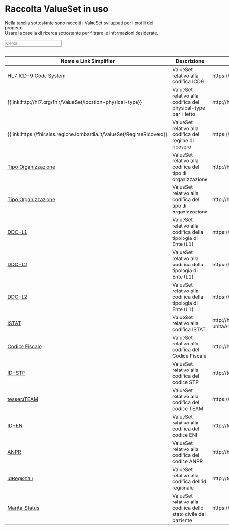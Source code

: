 <html>
  <head>
    <script src="https://ajax.googleapis.com/ajax/libs/jquery/3.6.0/jquery.min.js"></script>
    <script>
      $(document).ready(function () {
        $("#myInput").on("keyup", function () {
          var value = $(this).val().toLowerCase();
          $("#myTable tr").filter(function () {
            $(this).toggle($(this).text().toLowerCase().indexOf(value) > -1);
          });
        });
      });
    </script>
  </head>
  <body>
    <h1>Raccolta ValueSet in uso</h1>
    <div>
      <p>
        Nella tabella sottostante sono raccolti i ValueSet sviluppati
        per i profili del progetto.
        <br />
        Usare la casella di ricerca sottostante per filtrare le informazioni
        desiderate.
      </p>
      <input id="myInput" type="text" placeholder="Cerca.." />
    </div>
    <br />
    <table style="width: fit-content">
  <thead>
    <tr>
      <th>Nome e Link Simplifier</th>
      <th>Descrizione</th>
      <th>URL</th>
    </tr>
  </thead>
  <tbody id="myTable">
    <tr>
      <td> 
        <a href="https://terminology.hl7.org/5.5.0/CodeSystem-icd9.html" target="_blank">HL7 ICD-9 Code System</a>
      </td>
      <td>ValueSet relativo alla codifica ICD9 </td>
<td>https://terminology.hl7.org/5.5.0/CodeSystem-icd9.html</td>
    </tr>
    <tr>
      <td>
        {{link:http://hl7.org/fhir/ValueSet/location-physical-type}}
      </td>
      <td> ValueSet relativo alla codifica del physical-type per il letto </td>
<td>http://hl7.org/fhir/ValueSet/location-physical-type</td>
    </tr>
    <tr>
      <td>
        {{link:https://fhir.siss.regione.lombardia.it/ValueSet/RegimeRicovero}}
      </td>
      <td> ValueSet relativo alla codifica del regime di ricovero </td>
<td>https://fhir.siss.regione.lombardia.it/ValueSet/RegimeRicovero</td>
    </tr>
    <tr>
      <td>
      <a href="http://hl7.it/fhir/lab-report/ValueSet/tipoOrganizzazione" target="_blank">Tipo Organizzazione</a>
      </td>
      <td> ValueSet relativo alla codifica del tipo di organizzazione </td>
<td>http://hl7.it/fhir/lab-report/ValueSet/tipoOrganizzazione</td>
    </tr>
    <tr>
      <td>
      <a href="http://hl7.it/fhir/lab-report/ValueSet/tipoOrganizzazione" target="_blank">Tipo Organizzazione</a>
      </td>
      <td> ValueSet relativo alla codifica del tipo di organizzazione </td>
<td>http://hl7.it/fhir/lab-report/ValueSet/tipoOrganizzazione</td>
    </tr>
    <tr>
      <td>
      <a href="https://fhir.siss.regione.lombardia.it/ValueSet/DDC-DescL1" target="_blank">DDC-L1</a>
      </td>
      <td> ValueSet relativo alla codifica della tipologia di Ente (L1) </td>
<td>https://fhir.siss.regione.lombardia.it/ValueSet/DDC-DescL1</td>
    </tr>
    <tr>
      <td>
      <a href="https://fhir.siss.regione.lombardia.it/ValueSet/DDC-DescL2" target="_blank">DDC-L2</a>
      </td>
      <td> ValueSet relativo alla codifica della tipologia di Ente (L1) </td>
<td>https://fhir.siss.regione.lombardia.it/ValueSet/DDC-DescL2</td>
    </tr>
    <tr>
      <td>
      <a href="https://fhir.siss.regione.lombardia.it/ValueSet/DDC-DescL2" target="_blank">DDC-L2</a>
      </td>
      <td> ValueSet relativo alla codifica della tipologia di Ente (L1) </td>
<td>https://fhir.siss.regione.lombardia.it/ValueSet/DDC-DescL2</td>
    </tr>
    <tr>
      <td>
      <a href="http://hl7.it/fhir/lab-report/CodeSystem/istat-unitaAmministrativeTerritoriali" target="_blank">ISTAT</a>
      </td>
      <td> ValueSet relativo alla codifica ISTAT </td>
<td>http://hl7.it/fhir/lab-report/CodeSystem/istat-unitaAmministrativeTerritoriali</td>
    </tr>
    <tr>
      <td>
      <a href="http://hl7.it/sid/codiceFiscale" target="_blank">Codice Fiscale</a>
      </td>
      <td> ValueSet relativo alla codifica del Codice Fiscale </td>
<td>http://hl7.it/sid/codiceFiscale</td>
    </tr>
    <tr>
      <td>
      <a href="http://terminology.hl7.it/ValueSet/uri-idStp" target="_blank">ID-STP</a>
      </td>
      <td> ValueSet relativo alla codifica del codice STP </td>
<td>http://terminology.hl7.it/ValueSet/uri-idStp</td>
    </tr>
    <tr>
      <td>
      <a href="https://fhir.siss.regione.lombardia.it/sid/tesseraTeam" target="_blank">tesseraTEAM</a>
      </td>
      <td> ValueSet relativo alla codifica del codice TEAM </td>
<td>https://fhir.siss.regione.lombardia.it/sid/tesseraTeam</td>
    </tr>
    <tr>
      <td>
      <a href="http://terminology.hl7.it/ValueSet/uri-idEni" target="_blank">ID-ENI</a>
      </td>
      <td> ValueSet relativo alla codifica del codice ENI </td>
<td>http://terminology.hl7.it/ValueSet/uri-idEni</td>
    </tr>
    <tr>
      <td>
      <a href="http://hl7.it/sid/anpr" target="_blank">ANPR</a>
      </td>
      <td> ValueSet relativo alla codifica del codice ANPR </td>
<td>http://hl7.it/sid/anpr</td>
    </tr>
    <tr>
      <td>
      <a href="http://terminology.hl7.it/ValueSet/uri-idRegionali" target="_blank">idRegionali</a>
      </td>
      <td> ValueSet relativo alla codifica dell'id regionale </td>
<td>http://terminology.hl7.it/ValueSet/uri-idRegionali</td>
    </tr>
    <tr>
      <td>
      <a href="https://www.hl7.it/fhir/base/ValueSet-statoCivile.html" target="_blank">Marital Status</a>
      </td>
      <td> ValueSet relativo alla codifica dello stato civile del paziente </td>
<td>https://www.hl7.it/fhir/base/ValueSet-statoCivile.html</td>
    </tr>
  </tbody>
</table>
  </body>
</html>
